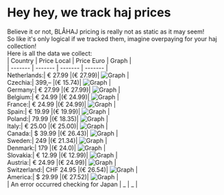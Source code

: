 # Hey hey, we track haj prices  
Believe it or not, BLÅHAJ pricing is really not as static as it may seem!  
So like it's only logical if we tracked them, imagine overpaying for your haj collection!  
Here is all the data we collect:  
| Country | Price Local | Price Euro | Graph |  
| ------- | ------- | ------- | ------- |  
Netherlands:|        € 27.99     |(€ 27.99)| ![Graph](graphs/graphNetherlands.png) |  
Czechia:|              399,–     |(€ 15.74)| ![Graph](graphs/graphCzechia.png) |  
Germany:|            € 27.99     |(€ 27.99)| ![Graph](graphs/graphGermany.png) |  
Belgium:|            € 24.99     |(€ 24.99)| ![Graph](graphs/graphBelgium.png) |  
France:|             € 24.99     |(€ 24.99)| ![Graph](graphs/graphFrance.png) |  
Spain:|              € 19.99     |(€ 19.99)| ![Graph](graphs/graphSpain.png) |  
Poland:|               79.99     |(€ 18.35)| ![Graph](graphs/graphPoland.png) |  
Italy:|              € 25.00     |(€ 25.00)| ![Graph](graphs/graphItaly.png) |  
Canada:|             $ 39.99     |(€ 26.43)| ![Graph](graphs/graphCanada.png) |  
Sweden:|               249       |(€ 21.34)| ![Graph](graphs/graphSweden.png) |  
Denmark:|              179       |(€ 24.0)| ![Graph](graphs/graphDenmark.png) |  
Slovakia:|           € 12.99     |(€ 12.99)| ![Graph](graphs/graphSlovakia.png) |  
Austria:|            € 24.99     |(€ 24.99)| ![Graph](graphs/graphAustria.png) |  
Switzerland:|      CHF 24.95     |(€ 26.54)| ![Graph](graphs/graphSwitzerland.png) |  
America:|            $ 29.99     |(€ 27.52)| ![Graph](graphs/graphAmerica.png) |  
| An error occurred checking for Japan | _ | _ |  
